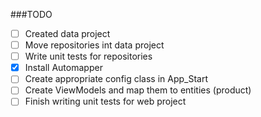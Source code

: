 ###TODO

- [ ] Created data project
- [ ] Move repositories int data project
- [ ] Write unit tests for repositories
- [x] Install Automapper
- [ ] Create appropriate config class in App_Start
- [ ] Create ViewModels and map them to entities (product)
- [ ] Finish writing unit tests for web project
